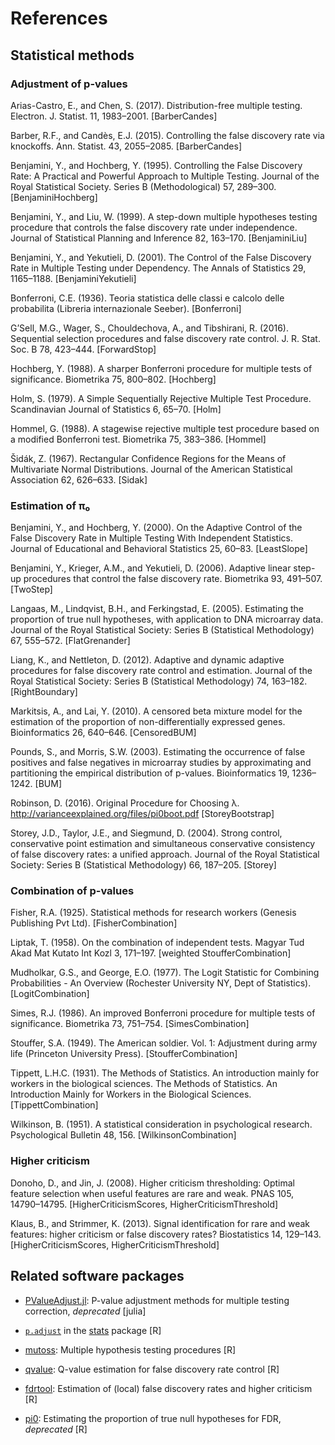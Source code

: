 # References

## Statistical methods

### Adjustment of p-values

Arias-Castro, E., and Chen, S. (2017). Distribution-free multiple testing.
Electron. J. Statist. 11, 1983–2001.
[BarberCandes]

Barber, R.F., and Candès, E.J. (2015). Controlling the false discovery rate via
knockoffs. Ann. Statist. 43, 2055–2085.
[BarberCandes]

Benjamini, Y., and Hochberg, Y. (1995). Controlling the False Discovery Rate: A
Practical and Powerful Approach to Multiple Testing. Journal of the Royal
Statistical Society. Series B (Methodological) 57, 289–300.
[BenjaminiHochberg]

Benjamini, Y., and Liu, W. (1999). A step-down multiple hypotheses testing
procedure that controls the false discovery rate under independence. Journal of
Statistical Planning and Inference 82, 163–170.
[BenjaminiLiu]

Benjamini, Y., and Yekutieli, D. (2001). The Control of the False Discovery Rate
in Multiple Testing under Dependency. The Annals of Statistics 29, 1165–1188.
[BenjaminiYekutieli]

Bonferroni, C.E. (1936). Teoria statistica delle classi e calcolo delle
probabilita (Libreria internazionale Seeber).
[Bonferroni]

G’Sell, M.G., Wager, S., Chouldechova, A., and Tibshirani, R. (2016). Sequential
selection procedures and false discovery rate control. J. R. Stat. Soc. B 78,
423–444.
[ForwardStop]

Hochberg, Y. (1988). A sharper Bonferroni procedure for multiple tests of
significance. Biometrika 75, 800–802.
[Hochberg]

Holm, S. (1979). A Simple Sequentially Rejective Multiple Test Procedure.
Scandinavian Journal of Statistics 6, 65–70.
[Holm]

Hommel, G. (1988). A stagewise rejective multiple test procedure based on a
modified Bonferroni test. Biometrika 75, 383–386.
[Hommel]

Šidák, Z. (1967). Rectangular Confidence Regions for the Means of Multivariate
Normal Distributions. Journal of the American Statistical Association 62,
626–633.
[Sidak]


### Estimation of π₀

Benjamini, Y., and Hochberg, Y. (2000). On the Adaptive Control of the False
Discovery Rate in Multiple Testing With Independent Statistics. Journal of
Educational and Behavioral Statistics 25, 60–83.
[LeastSlope]

Benjamini, Y., Krieger, A.M., and Yekutieli, D. (2006). Adaptive linear step-up
procedures that control the false discovery rate. Biometrika 93, 491–507.
[TwoStep]

Langaas, M., Lindqvist, B.H., and Ferkingstad, E. (2005). Estimating the
proportion of true null hypotheses, with application to DNA microarray data.
Journal of the Royal Statistical Society: Series B (Statistical Methodology) 67,
555–572.
[FlatGrenander]

Liang, K., and Nettleton, D. (2012). Adaptive and dynamic adaptive procedures
for false discovery rate control and estimation. Journal of the Royal
Statistical Society: Series B (Statistical Methodology) 74, 163–182.
[RightBoundary]

Markitsis, A., and Lai, Y. (2010). A censored beta mixture model for the
estimation of the proportion of non-differentially expressed genes.
Bioinformatics 26, 640–646.
[CensoredBUM]

Pounds, S., and Morris, S.W. (2003). Estimating the occurrence of false
positives and false negatives in microarray studies by approximating and
partitioning the empirical distribution of p-values. Bioinformatics 19,
1236–1242.
[BUM]

Robinson, D. (2016). Original Procedure for Choosing λ.
http://varianceexplained.org/files/pi0boot.pdf
[StoreyBootstrap]

Storey, J.D., Taylor, J.E., and Siegmund, D. (2004). Strong control,
conservative point estimation and simultaneous conservative consistency of false
discovery rates: a unified approach. Journal of the Royal Statistical Society:
Series B (Statistical Methodology) 66, 187–205.
[Storey]


### Combination of p-values

Fisher, R.A. (1925). Statistical methods for research workers (Genesis
Publishing Pvt Ltd).
[FisherCombination]

Liptak, T. (1958). On the combination of independent tests. Magyar Tud Akad Mat
Kutato Int Kozl 3, 171–197.
[weighted StoufferCombination]

Mudholkar, G.S., and George, E.O. (1977). The Logit Statistic for Combining
Probabilities - An Overview (Rochester University NY, Dept of Statistics).
[LogitCombination]

Simes, R.J. (1986). An improved Bonferroni procedure for multiple tests of
significance. Biometrika 73, 751–754.
[SimesCombination]

Stouffer, S.A. (1949). The American soldier. Vol. 1: Adjustment during army life
(Princeton University Press).
[StoufferCombination]

Tippett, L.H.C. (1931). The Methods of Statistics. An introduction mainly for
workers in the biological sciences. The Methods of Statistics. An Introduction
Mainly for Workers in the Biological Sciences.
[TippettCombination]

Wilkinson, B. (1951). A statistical consideration in psychological research.
Psychological Bulletin 48, 156.
[WilkinsonCombination]


### Higher criticism

Donoho, D., and Jin, J. (2008). Higher criticism thresholding: Optimal feature
selection when useful features are rare and weak. PNAS 105, 14790–14795.
[HigherCriticismScores, HigherCriticismThreshold]

Klaus, B., and Strimmer, K. (2013). Signal identification for rare and weak
features: higher criticism or false discovery rates? Biostatistics 14, 129–143.
[HigherCriticismScores, HigherCriticismThreshold]


## Related software packages

- [PValueAdjust.jl](https://github.com/dirkschumacher/PValueAdjust.jl): P-value adjustment methods for multiple testing correction, *deprecated* [julia]

- [`p.adjust`](https://stat.ethz.ch/R-manual/R-patched/library/stats/html/p.adjust.html) in the [stats](https://stat.ethz.ch/R-manual/R-patched/library/stats/html/00Index.html) package [R]

- [mutoss](https://cran.r-project.org/web/packages/mutoss/index.html): Multiple hypothesis testing procedures [R]

- [qvalue](https://bioconductor.org/packages/release/bioc/html/qvalue.html): Q-value estimation for false discovery rate control [R]

- [fdrtool](https://cran.r-project.org/web/packages/fdrtool/index.html): Estimation of (local) false discovery rates and higher criticism [R]

- [pi0](https://cran.r-project.org/web/packages/pi0/index.html): Estimating the proportion of true null hypotheses for FDR, *deprecated* [R]
